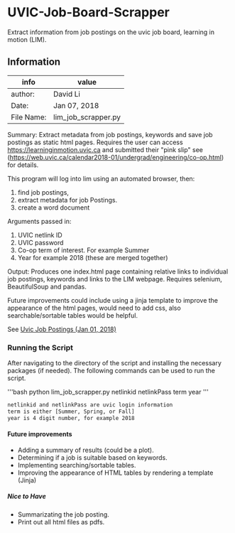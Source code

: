 # UVIC-Job-Board-Scrapper
Extract information from job postings on the uvic job board, learning in motion (LIM).

## Information

| info | value|
|--- | --- |
|author: | David Li |
|Date:  | Jan 07, 2018 |
|File Name: | lim_job_scrapper.py |

Summary: Extract metadata from job postings, keywords and save job postings as static html pages. Requires the user can access https://learninginmotion.uvic.ca and submitted their "pink slip" see (https://web.uvic.ca/calendar2018-01/undergrad/engineering/co-op.html) for details.

This program will log into lim using an automated browser, then:
1. find job postings, 
2. extract metadata for job Postings.
3. create a word document

Arguments passed in:
1. UVIC netlink ID
2. UVIC password
3. Co-op term of interest. For example Summer 
4. Year for example 2018 (these are merged together)

Output:
    Produces one index.html page containing relative links to individual job postings, keywords and links to the LIM webpage. Requires selenium, BeautifulSoup and pandas. 

Future improvements could include using a jinja template to improve the appearance of the html pages, would need to add css, also searchable/sortable tables would be helpful.

See [Uvic Job Postings (Jan 01, 2018)](file:///C:/Users/wu/Downloads/Job%20Hunt/Scripts/html/index.html)
### Running the Script

After navigating to the directory of the script and installing the necessary packages (if needed).
The following commands can be used to run the script. 

'''bash
python lim_job_scrapper.py netlinkid netlinkPass term year 
'''

```bash
netlinkid and netlinkPass are uvic login information
term is either [Summer, Spring, or Fall]
year is 4 digit number, for example 2018
```

#### Future improvements 
* Adding a summary of results (could be a plot).
* Determining if a job is suitable based on keywords.
* Implementing searching/sortable tables.
* Improving the appearance of HTML tables by rendering a template (Jinja)

##### Nice to Have
* Summarizating the job posting.
* Print out all html files as pdfs.
